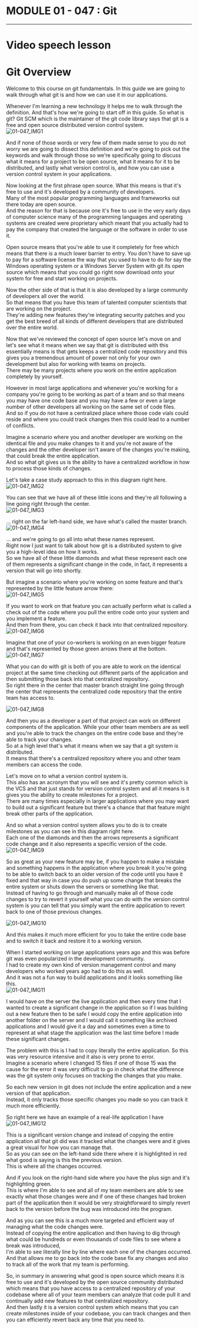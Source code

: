 # MODULE 01 - 047 :  Git

***
# Video speech lesson
# Git Overview
Welcome to this course on git fundamentals. In this guide we are going to walk through what git is and how we can use it in our applications.  

Whenever I'm learning a new technology it helps me to walk through the definition. And that's how we're going to start off in this guide. So what is git? Git SCM which is the maintainer of the git code library says that git is a free and open source distributed version control system.  
![01-047_IMG1](https://github.com/user-attachments/assets/c14bf3a5-dd55-4770-b256-76feeece974a)  

And if none of those words or very few of them made sense to you do not worry we are going to dissect this definition and we're going to pick out the keywords and walk through those so we're specifically going to discuss what it means for a project to be open source, what it means for it to be distributed, and lastly what version control is, and how you can use a version control system in your applications.  

Now looking at the first phrase open source. What this means is that it's free to use and it's developed by a community of developers.   
Many of the most popular programming languages and frameworks out there today are open source.   
And the reason for that is because one it's free to use in the very early days of computer science many of the programming languages and operating systems are created were proprietary which meant that you actually had to pay the company that created the language or the software in order to use it.  

Open source means that you're able to use it completely for free which means that there is a much lower barrier to entry. You don't have to save up to pay for a software license the way that you used to have to do for say the Windows operating system or a Windows Server System with git its open source which means that you could go right now download onto your system for free and start working on projects.  

Now the other side of that is that it is also developed by a large community of developers all over the world.   
So that means that you have this team of talented computer scientists that are working on the project.   
They're adding new features they're integrating security patches and you get the best breed of all kinds of different developers that are distributed over the entire world.  

Now that we've reviewed the concept of open source let's move on and let's see what it means when we say that git is distributed with this essentially means is that gets keeps a centralized code repository and this gives you a tremendous amount of power not only for your own development but also for working with teams on projects.   
There may be many projects where you work on the entire application completely by yourself.

However in most large applications and whenever you're working for a company you're going to be working as part of a team and so that means you may have one code base and you may have a few or even a large number of other developers all working on the same set of code files.  
And so if you do not have a centralized place where those code vials could reside and where you could track changes then this could lead to a number of conflicts.  

Imagine a scenario where you and another developer are working on the identical file and you make changes to it and you're not aware of the changes and the other developer isn't aware of the changes you're making, that could break the entire application.     
And so what git gives us is the ability to have a centralized workflow in how to process those kinds of changes.  

Let's take a case study approach to this in this diagram right here.   
![01-047_IMG2](https://github.com/user-attachments/assets/fcdd5e39-00b5-406a-a423-12d2419a8649)  

You can see that we have all of these little icons and they're all following a line going right through the center.  
![01-047_IMG3](https://github.com/user-attachments/assets/7f084f7a-d963-4bac-b5ef-de0925d43fa9)  

... right on the far left-hand side, we have what's called the master branch.  
![01-047_IMG4](https://github.com/user-attachments/assets/10be90ea-3dfe-4db5-8e94-e5fd2f033ba5)   

... and we're going to go all into what these names represent.  
Right now I just want to talk about how git is a distributed system to give you a high-level idea on how it works.  
So we have all of these little diamonds and what these represent each one of them represents a significant change in the code, in fact, it represents a version that will go into shortly.  

But imagine a scenario where you're working on some feature and that's represented by the little feature arrow there:  
![01-047_IMG5](https://github.com/user-attachments/assets/e9be94b7-b8e0-4b53-98fd-09e48dee43f0)  

  If you want to work on that feature you can actually perform what is called a check out of the code where you pull the entire code onto your system and you implement a feature.  
And then from there, you can check it back into that centralized repository.   
  ![01-047_IMG6](https://github.com/user-attachments/assets/af71ab2f-54f3-41a5-b228-f5b01d1057b0)  

Imagine that one of your co-workers is working on an even bigger feature and that's represented by those green arrows there at the bottom.  
![01-047_IMG7](https://github.com/user-attachments/assets/abb06e86-497c-488d-9b47-e0da0d397988)  

What you can do with git is both of you are able to work on the identical project at the same time checking out different parts of the application and then submitting those back into that centralized repository.   
So right there in the center that master branch straight line going through the center that represents the centralized code repository that the entire team has access to.   

![01-047_IMG8](https://github.com/user-attachments/assets/6d84197f-6611-4a34-8273-7282e6873fb5)  

And then you as a developer a part of that project can work on different components of the application. While your other team members are as well and you're able to track the changes on the entire code base and they're able to track your changes.   
So at a high level that's what it means when we say that a git system is distributed.   
It means that there's a centralized repository where you and other team members can access the code.  
  
Let's move on to what a version control system is.  
This also has an acronym that you will see and it's pretty common which is the VCS and that just stands for version control system and all it means is it gives you the ability to create milestones for a project.   
There are many times especially in larger applications where you may want to build out a significant feature but there's a chance that that feature might break other parts of the application.  
  
And so what a version control system allows you to do is to create milestones as you can see in this diagram right here.   
Each one of the diamonds and then the arrows represents a significant code change and it also represents a specific version of the code.  
![01-047_IMG9](https://github.com/user-attachments/assets/7a6c14c1-ac02-4ee1-b674-1ea6fcf7fef1)  

So as great as your new feature may be, if you happen to make a mistake and something happens in the application where you break it you're going to be able to switch back to an older version of the code until you have it fixed and that way in case you do push up some change that breaks the entire system or shuts down the servers or something like that.   
Instead of having to go through and manually make all of those code changes to try to revert it yourself what you can do with the version control system is you can tell that you simply want the entire application to revert back to one of those previous changes.   

![01-047_IMG10](https://github.com/user-attachments/assets/2fc034d1-9c0d-4248-ba02-3e6666de8933)  

And this makes it much more efficient for you to take the entire code base and to switch it back and restore it to a working version.

When I started working on large applications years ago and this was before git was even popularized in the development community.   
I had to create my own kind of version management control and many developers who worked years ago had to do this as well.   
And it was not a fun way to build applications and it looks something like this.   
![01-047_IMG11](https://github.com/user-attachments/assets/e4e8891f-2abe-4048-845c-897e05a25878)  

I would have on the server the live application and then every time that I wanted to create a significant change in the application so if I was building out a new feature then to be safe I would copy the entire application into another folder on the server and I would call it something like archived applications and I would give it a day and sometimes even a time to represent at what stage the application was the last time before I made these significant changes.  

The problem with this is I had to copy literally the entire application. So this was very resource intensive and it also is very prone to error.   
Imagine a scenario where I changed 15 files if one of those 15 was the cause for the error it was very difficult to go in check what the difference was the git system only focuses on tracking the changes that you make.   
  
So each new version in git does not include the entire application and a new version of that application.  
Instead, it only tracks those specific changes you made so you can track it much more efficiently.  

So right here we have an example of a real-life application I have   
![01-047_IMG12](https://github.com/user-attachments/assets/32172bd5-b3a8-4bff-9b79-47686e7ee378)  

This is a significant version change and instead of copying the entire application all that git did was it tracked what the changes were and it gives a great visual for how you can manage that.  
So as you can see on the left-hand side there where it is highlighted in red what good is saying is this the previous version.   
This is where all the changes occurred.

And if you look on the right-hand side where you have the plus sign and it's highlighting green.  
This is where I'm able to see and all of my team members are able to see exactly what those changes were and if one of these changes had broken part of the application then it would be very straightforward to simply revert back to the version before the bug was introduced into the program.  

And as you can see this is a much more targeted and efficient way of managing what the code changes were.  
Instead of copying the entire application and then having to dig through what could be hundreds or even thousands of code files to see where a break was introduced,  
I'm able to see literally line by line where each one of the changes occurred.  
And that allows me to go back into the code base fix any changes and also to track all of the work that my team is performing.  

So, in summary in answering what good is open source which means it is free to use and it's developed by the open source community distributed which means that you have access to a centralized repository of your codebase where all of your team members can analyze that code pull it and continually add new features to that centralized repository.   
And then lastly it is a version control system which means that you can create milestones inside of your codebase, you can track changes and then you can efficiently revert back any time that you need to.   










